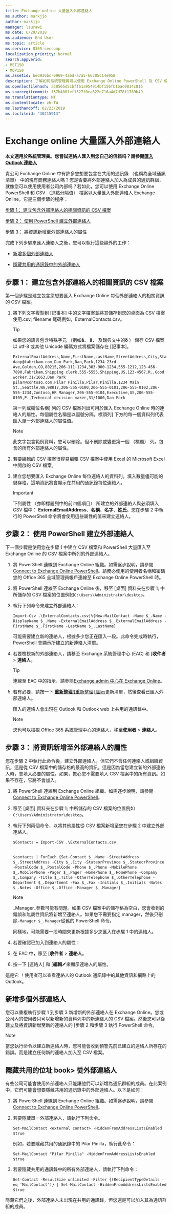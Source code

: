 ```yaml
---
title: Exchange online 大量匯入外部連絡人
ms.author: markjjo
author: markjjo
manager: laurawi
ms.date: 6/29/2018
ms.audience: End User
ms.topic: article
ms.service: O365-seccomp
localization_priority: Normal
search.appverid:
- MET150
- MOP150
ms.assetid: bed936bc-0969-4a6d-a7a5-66305c14e958
description: 了解如何系統管理員可以使用 Exchange Online PowerShell 及 CSV 檔案大量匯入全域通訊清單的外部連絡人。
ms.openlocfilehash: a38565d5cbff61a954914bf156fb1bac0814c815
ms.sourcegitcommit: f57b4001ef1327f0ea622e716a4d7d78f1769b49
ms.translationtype: MT
ms.contentlocale: zh-TW
ms.lasthandoff: 02/23/2019
ms.locfileid: "30215913"
---
```

# <a name="bulk-import-external-contacts-to-exchange-online"></a>Exchange online 大量匯入外部連絡人

**本文適用於系統管理員。您嘗試連絡人匯入到您自己的信箱吗？請參閱[匯入 Outlook 連絡人](https://support.office.com/article/bb796340-b58a-46c1-90c7-b549b8f3c5f8)**
   
貴公司 Exchange Online 中有許多您想要包含在共用的通訊錄 （也稱為全域通訊清單） 中的現有商務連絡人嗎？您是否要將外部連絡人加入為成員的通訊群組，就像您可以使用使用者公司內部吗？若如此，您可以使用 Exchange Online PowerShell 和 CSV （逗點分隔值） 檔案以大量匯入外部連絡人 Exchange Online。它是三個步驟的程序：
  
[步驟 1： 建立包含外部連絡人的相關資訊的 CSV 檔案](#step-1-create-a-csv-file-that-contains-information-about-the-external-contacts)

[步驟 2： 使用 PowerShell 建立外部連絡人](#step-2-create-the-external-contacts-with-powershell) 

[步驟 3： 將資訊新增至外部連絡人的屬性](#step-3-add-information-to-the-properties-of-the-external-contacts)

完成下列步驟來匯入連絡人之後，您可以執行這些額外的工作：
  
- [新增多個外部連絡人](bulk-import-external-contacts.md#AddMore)
  
- [隱藏共用的通訊錄中的外部連絡人](bulk-import-external-contacts.md#Hide)
  
## <a name="step-1-create-a-csv-file-that-contains-information-about-the-external-contacts"></a>步驟 1： 建立包含外部連絡人的相關資訊的 CSV 檔案

第一個步驟是建立包含您想要匯入 Exchange Online 每個外部連絡人的相關資訊的 CSV 檔案。 
  
1. 將下列文字複製到 [記事本] 中的文字檔案並將其儲存到您的桌面為 CSV 檔案使用.csv; filename 尾碼例如，ExternalContacts.csv。
    
    > [!TIP]
    > 如果您的語言包含特殊字元 （例如**å**、 **ä**、 及瑞典文中的**ö** ） 儲存 CSV 檔案以 utf-8 或其他 Unicode 編碼方式將檔案儲存在 [記事本]。 
  
    ```
    ExternalEmailAddress,Name,FirstName,LastName,StreetAddress,City,StateorProvince,PostalCode,Phone,MobilePhone,Pager,HomePhone,Company,Title,OtherTelephone,Department,CountryOrRegion,Fax,Initials,Notes,Office,Manager
    danp@fabrikam.com,Dan Park,Dan,Park,1234 23rd Ave,Golden,CO,80215,206-111-1234,303-900-1234,555-1212,123-456-7890,Fabrikam,Shipping clerk,555-5555,Shipping,US,123-4567,R.,Good worker,31/1663,Dan Park
    pilar@contoso.com,Pilar Pinilla,Pilar,Pinilla,1234 Main St.,Seattle,WA,98017,206-555-0100,206-555-0101,206-555-0102,206-555-1234,Contoso,HR Manager,206-555-0104,Executive,US,206-555-0105,P.,Technical decision maker,31/1000,Dan Park 
    ```

    第一列或欄位名稱] 列的 CSV 檔案列出可用於匯入 Exchange Online 時的連絡人的屬性。每個屬性名稱是以逗號分隔。標頭列] 下方的每一個資料列代表匯入單一外部連絡人的屬性值。 
    
    > [!NOTE]
    > 此文字包含範例資料，您可以刪除。但不刪除或變更第一個 （標題） 列。包含的所有外部連絡人的屬性。 
  
2. 若要編輯的 CSV 檔案很容易編輯 CSV 檔案中使用 Excel 的 Microsoft Excel 中開啟的 CSV 檔案。
    
3. 建立您想要匯入 Exchange Online 每位連絡人的資料列。填入數量儘可能的儲存格。這項資訊將會顯示在共用的通訊錄每位連絡人。 
    
    > [!IMPORTANT]
    >  下列屬性 （亦即標題列中的前四個項目） 所建立的外部連絡人與必須填入 CSV 檔中： **ExternalEmailAddress**、**名稱**、**名字**、**姓氏**。您在步驟 2 中執行的 PowerShell 命令將會使用這些屬性的值來建立連絡人。 

## <a name="step-2-create-the-external-contacts-with-powershell"></a>步驟 2： 使用 PowerShell 建立外部連絡人

下一個步驟是使用您在步驟 1 中建立 CSV 檔案和 PowerShell 大量匯入至 Exchange Online 的 CSV 檔案中所列的外部連絡人。 
  
1.  將 PowerShell 連線到 Exchange Online 組織。如需逐步說明，請參閱[Connect to Exchange Online PowerShell](https://go.microsoft.com/fwlink/p/?LinkId=396554)。請務必使用的使用者名稱和密碼您的 Office 365 全域管理員帳戶連線至 Exchange Online PowerShell 時。 
    
2. 將 PowerShell 連線至 Exchange Online 後，移至 [桌面] 資料夾在步驟 1; 中所儲存的 CSV 檔案的位置例如`C:\Users\Administrator\desktop`。
    
3. 執行下列命令來建立外部連絡人：

    ```
    Import-Csv .\ExternalContacts.csv|%{New-MailContact -Name $_.Name -DisplayName $_.Name -ExternalEmailAddress $_.ExternalEmailAddress -FirstName $_.FirstName -LastName $_.LastName}
    ```

    可能需要建立新的連絡人，根據多少您正在匯入一段。此命令完成時執行，PowerShell 會顯示所建立的新連絡人清單。 
    
4. 若要檢視新的外部連絡人，請移至 Exchange 系統管理中心 (EAC) 和 [**收件者** \> **連絡人**。 
    
    > [!TIP]
    > 連線至 EAC 中的指示，請參閱[Exchange admin 中心在 Exchange Online](https://go.microsoft.com/fwlink/p/?LinkId=328197)。 
  
5. 若有必要，請按一下 [**重新整理**![重新整理] 圖示](media/O365-MDM-Policy-RefreshIcon.gif)更新清單，然後查看已匯入外部連絡人。 
    
    匯入的連絡人會出現在 Outlook 和 Outlook web 上共用的通訊錄中。
    
    > [!NOTE]
    > 您也可以檢視 Office 365 系統管理中心的連絡人，移至**使用者** \> **連絡人**。 

## <a name="step-3-add-information-to-the-properties-of-the-external-contacts"></a>步驟 3： 將資訊新增至外部連絡人的屬性

您在步驟 2 中執行此命令後，建立外部連絡人，但它們不含任何連絡人或組織資訊，這是從 CSV 檔案中的儲存格的最高的資訊。這是因為當您建立新的外部連絡人時，會填入必要的屬性。如果，擔心您不需要填入 CSV 檔案中的所有資訊。如果不存在，它將不會加入。
  
1.  將 PowerShell 連線到 Exchange Online 組織。如需逐步說明，請參閱[Connect to Exchange Online PowerShell](https://go.microsoft.com/fwlink/p/?LinkId=396554)。
    
2. 移至 [桌面] 資料夾在步驟 1; 中所儲存的 CSV 檔案的位置例如`C:\Users\Administrator\desktop`。
    
3. 執行下列兩個命令，以將其他屬性從 CSV 檔案新增至您在步驟 2 中建立外部連絡人。
    
    ```
    $Contacts = Import-CSV .\ExternalContacts.csv
  
    ```

    ```
    $contacts | ForEach {Set-Contact $_.Name -StreetAddress $_.StreetAddress -City $_.City -StateorProvince $_.StateorProvince -PostalCode $_.PostalCode -Phone $_.Phone -MobilePhone $_.MobilePhone -Pager $_.Pager -HomePhone $_.HomePhone -Company $_.Company -Title $_.Title -OtherTelephone $_.OtherTelephone -Department $_.Department -Fax $_.Fax -Initials $_.Initials -Notes  $_.Notes -Office $_.Office -Manager $_.Manager}
    ```

    > [!NOTE]
    > _Manager_參數可能有問題。如果 CSV 檔案中的儲存格為空白，您會收到的錯誤和無屬性資訊將新增至連絡人。如果您不需要指定 manager，然後只刪除` -Manager $_.Manager `從舊的 PowerShell 命令。 
  
    同樣地，可能需要一段時間來更新根據多少您匯入在步驟 1 中的連絡人。 
    
4. 若要確認已加入到連絡人的屬性： 
    
1. 在 EAC 中，移至 [**收件者** \> **連絡人**。
    
2. 按一下 [連絡人] 和 [**編輯**![編輯圖示](media/ebd260e4-3556-4fb0-b0bb-cc489773042c.gif)來顯示連絡人的屬性。 
    
這是它 ！使用者可以查看連絡人的 Outlook 通訊錄中的其他資訊和網路上的 Outlook。
  
## <a name="add-more-external-contacts"></a>新增多個外部連絡人

您可以重複執行步驟 1 到步驟 3 新增新的外部連絡人在 Exchange Online。您或公司內的使用者只可以新增新的資料列中的新連絡人的 CSV 檔案。然後您可以從建立及將資訊新增至新的連絡人的 [步驟 2 和步驟 3 執行 PowerShell 命令。
  
> [!NOTE]
> 當您執行命令以建立新連絡人時，您可能會收到預警先前已建立的連絡人所存在的錯誤。而是建立任何新的連絡人加入至 CSV 檔案。 
  
## <a name="hide-external-contacts-from-the-shared-address-book"></a>隱藏共用的位址 book> 從外部連絡人

有些公司可能會使用外部連絡人只能讓他們可以新增為通訊群組的成員。在此案例中，它們可能會想要隱藏共用的通訊錄中的外部連絡人。以下是如何：
  
1.  將 PowerShell 連線到 Exchange Online 組織。如需逐步說明，請參閱[Connect to Exchange Online PowerShell](https://go.microsoft.com/fwlink/p/?LinkId=396554)。
    
2. 若要隱藏單一外部連絡人，請執行下列命令。
    
    ```
    Set-MailContact <external contact> -HiddenFromAddressListsEnabled $true 
    ```
 
    例如，若要隱藏共用的通訊錄中的 Pilar Pinilla，執行此命令：

    ```
    Set-MailContact "Pilar Pinilla" -HiddenFromAddressListsEnabled $true
    ```
   
3. 若要隱藏共用的通訊錄中的所有外部連絡人，請執行下列命令：

    ```
    Get-Contact -ResultSize unlimited -Filter {(RecipientTypeDetails -eq 'MailContact')} | Set-MailContact -HiddenFromAddressListsEnabled $true  
    ```

隱藏它們之後，外部連絡人未出現在共用的通訊錄，但您還是可以加入其為通訊群組的成員。
